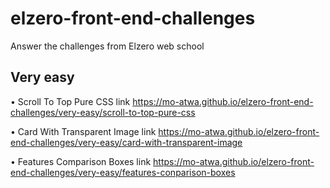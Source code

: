 # elzero-front-end-challenges
Answer the challenges from Elzero web school 
## Very easy
• Scroll To Top Pure CSS link        https://mo-atwa.github.io/elzero-front-end-challenges/very-easy/scroll-to-top-pure-css

• Card With Transparent Image link   https://mo-atwa.github.io/elzero-front-end-challenges/very-easy/card-with-transparent-image 

• Features Comparison Boxes link     https://mo-atwa.github.io/elzero-front-end-challenges/very-easy/features-conparison-boxes
